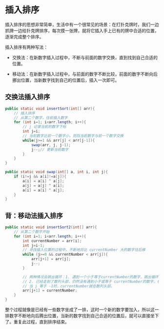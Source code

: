 # 插入排序

插入排序的思想非常简单，生活中有一个很常见的场景：在打扑克牌时，我们一边抓牌一边给扑克牌排序，每次摸一张牌，就将它插入手上已有的牌中合适的位置，逐渐完成整个排序。

插入排序有两种写法：

- 交换法：在新数字插入过程中，不断与前面的数字交换，直到找到自己合适的位置。

- 移动法：在新数字插入过程中，与前面的数字不断比较，前面的数字不断向后挪出位置，当新数字找到自己的位置后，插入一次即可。



## 交换法插入排序

```java
public static void insertSort(int[] arr){
    // 插入排序
    // 从第二个数字，往前插入数字
    for (int i=1; i<arr.length; i++){
        // j 记录当前的数字下标
        int j=i;
        // 当前数字比前一个数字小，则将当前数字与前一个数字交换
        while(j>=1 && arr[j] < arr[j-1]){
            swap(arr, j, j-1);
            j--;// 更新当前数字
        }
    }
}

public static void swap(int[] a, int i, int j){
    if (i!=j && a[i]!=a[j]){
        a[i] = a[i] ^ a[j];
        a[j] = a[j] ^ a[i];
        a[i] = a[i] ^ a[j];
    }
}
```



## 背：移动法插入排序

```java
public static void insertSort2(int[] arr){
    // 从第二个数字开始
    for (int i=1; i<arr.length; i++){
        int currentNumber = arr[i];
        int j=i-1;
        // 寻找插入位置的过程中，不断地将比 currentNumber 大的数字往后移
        while (j>=0 && currentNumber < arr[j]){
            arr[j+1] = arr[j];
            j--;
        }

        // 两种情况会跳出循环：1. 遇到一个小于等于currentNumber的数字，跳出循环，currentNumber就坐在这个数字的后面
        // 2. 已经走到了数列头部，仍然没有遇到小于或等于 currentNumber的数字，也会跳出循环，此时
        // 当 j 等于 -1时，currentNumber就在数列头部。
        arr[j+1] = currentNumber;
    }
}
```

整个过程就像是已经有一些数字坐成了一排，这时一个新的数字要加入，所以这一排数字不断地向后腾出位置，当新的数字找到自己合适的位置后，就可以直接坐下了。重复此过程，直到排序结束。
